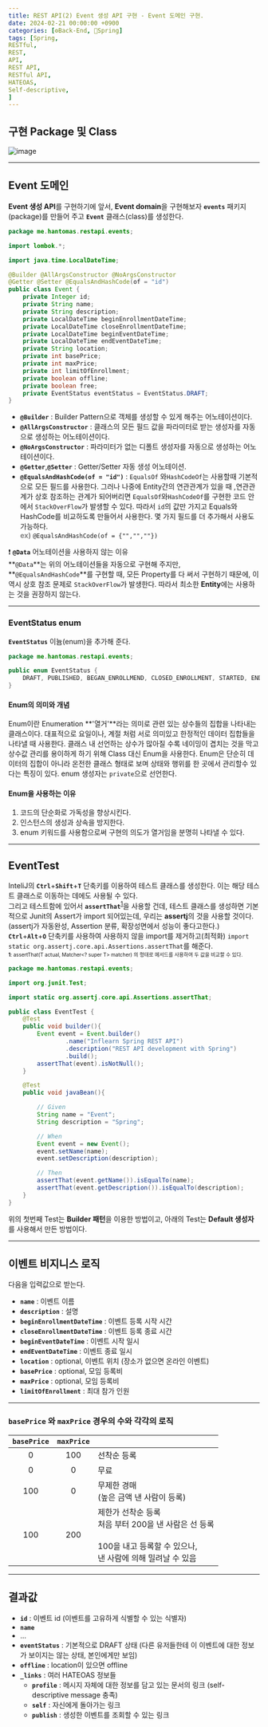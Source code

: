 ```yaml
---
title: REST API(2) Event 생성 API 구현 - Event 도메인 구현.
date: 2024-02-21 00:00:00 +0900
categories: [⚙️Back-End, 🍃Spring]
tags: [Spring,
RESTful,
REST,
API,
REST API,
RESTful API,
HATEOAS,
Self-descriptive,
]     
---  
```

  
## 구현 Package 및 Class  
![image](https://github.com/han-tomas/han-tomas.github.io/assets/124488773/bb2459a2-0ab9-48f7-a6e9-5f58b278b37b)  
  
---  
## Event 도메인
**Event 생성 API**를 구현하기에 앞서, **Event domain**을 구현해보자
**`events`** 패키지(package)를 만들어 주고 **`Event`** 클래스(class)를 생성한다.   
```java
package me.hantomas.restapi.events;

import lombok.*;

import java.time.LocalDateTime;

@Builder @AllArgsConstructor @NoArgsConstructor
@Getter @Setter @EqualsAndHashCode(of = "id")
public class Event {
    private Integer id;
    private String name;
    private String description;
    private LocalDateTime beginEnrollmentDateTime;
    private LocalDateTime closeEnrollmentDateTime;
    private LocalDateTime beginEventDateTime;
    private LocalDateTime endEventDateTime;
    private String location;
    private int basePrice;
    private int maxPrice;
    private int limitOfEnrollment;
    private boolean offline;
    private boolean free;
    private EventStatus eventStatus = EventStatus.DRAFT;
}

```  
* **`@Builder`** : Builder Pattern으로 객체를 생성할 수 있게 해주는 어노테이션이다.  
* **`@AllArgsConstructor`** : 클래스의 모든 필드 값을 파라미터로 받는 생성자를 자동으로 생성하는 어노테이션이다.   
* **`@NoArgsConstructor`** : 파라미터가 없는 디폴트 생성자를 자동으로 생성하는 어노테이션이다.  
* **`@Getter`**,**`@Setter`** : Getter/Setter 자동 생성 어노테이션.  
* **`@EqualsAndHashCode(of = "id")`** : `EqualsOf` 와`HashCodeOf`는 사용할때 기본적으로 모든 필드를 사용한다. 그러나 나중에 Entity간의 연관관계가 있을 때 ,연관관계가 상호 참조하는 관계가 되어버리면 `EqualsOf`와`HashCodeOf`를 구현한 코드 안에서 `StackOverFlow`가 발생할 수 있다. 따라서 `id`의 값만 가지고 Equals와 HashCode를 비교하도록 만들어서 사용한다. 몇 가지 필드를 더 추가해서 사용도 가능하다.<br>**<span style="color : gray">ex)</span>** `@EqualsAndHashCode(of = {"","",""})`    
  
❗ **`@Data`** 어노테이션을 사용하지 않는 이유  
**`@Data`**는 위의 어노테이션들을 자동으로 구현해 주지만, **`@EqualsAndHashCode`**를 구현할 때, 모든 Property를 다 써서 구현하기 때문에, 이 역시 상호 참조 문제로 `StackOverFlow`가 발생한다. 따라서 최소한 **Entity**에는 사용하는 것을 권장하지 않는다. 
  
---  
### EventStatus enum  
**`EventStatus`** 이늄(enum)을 추가해 준다.  
```java
package me.hantomas.restapi.events;

public enum EventStatus {
    DRAFT, PUBLISHED, BEGAN_ENROLLMEND, CLOSED_ENROLLMENT, STARTED, ENDED
}

```  
  
#### Enum의 의미와 개념  
Enum이란 Enumeration **'열거'**라는 의미로 관련 있는 상수들의 집합을 나타내는 클래스이다. 대표적으로 요일이나, 계절 처럼 서로 의미있고 한정적인 데이터 집합들을 나타낼 때 사용한다. 클래스 내 선언하는 상수가 많아질 수록 네이밍이 겹치는 것을 막고 상수값 관리를 용이하게 하기 위해 Class 대신 Enum을 사용한다. Enum은 단순히 데이터의 집합이 아니라 온전한 클래스 형태로 보며 상태와 행위를 한 곳에서 관리할수 있다는 특징이 있다. enum 생성자는 `private`으로 선언한다.  
  
#### Enum을 사용하는 이유
1. 코드의 단순화로 가독성을 향상시킨다.  
2. 인스턴스의 생성과 상속을 방지한다.  
3. enum 키워드를 사용함으로써 구현의 의도가 열거임을 분명히 나타낼 수 있다.  
  
---  
## EventTest  
InteliJ의 **`Ctrl`**+**`Shift`**+**`T`** 단축키를 이용하여 테스트 클래스를 생성한다. 이는 해당 테스트 클래스로 이동하는 데에도 사용될 수 있다.   
그리고 테스트함에 있어서 **`assertThat`**<sup>[1](#f1)</sup>을 사용할 건데, 테스트 클래스를 생성하면 기본적으로 Junit의 Assert가 import 되어있는데, 우리는 **assertj**의 것을 사용할 것이다.(assertj가 자동완성, Assertion 분류, 확장성면에서 성능이 좋다고한다.)  
**`Ctrl`**+**`Alt`**+**`O`** 단축키를 사용하여 사용하지 않을 import를 제거하고(최적화) `import static org.assertj.core.api.Assertions.assertThat`를 해준다.  
<span style="font-size: 10px"><b id="f1">1</b>: assertThat(T actual, Matcher<? super T> matcher) 의 형태로 메서드를 사용하여 두 값을 비교할 수 있다.</span>  
  
```java
package me.hantomas.restapi.events;

import org.junit.Test;

import static org.assertj.core.api.Assertions.assertThat;

public class EventTest {
    @Test
    public void builder(){
        Event event = Event.builder()
                .name("Inflearn Spring REST API")
                .description("REST API development with Spring")
                .build();
        assertThat(event).isNotNull();
    }

    @Test
    public void javaBean(){

        // Given
        String name = "Event";
        String description = "Spring";

        // When
        Event event = new Event();
        event.setName(name);
        event.setDescription(description);

        // Then
        assertThat(event.getName()).isEqualTo(name);
        assertThat(event.getDescription()).isEqualTo(description);
    }
}
```  
위의 첫번째 Test는 **Builder 패턴**을 이용한 방법이고, 아래의 Test는 **Default 생성자**를 사용해서 만든 방법이다.  
  
---  
## 이벤트 비지니스 로직  
다음을 입력값으로 받는다.  
* **`name`** : 이벤트 이름  
* **`description`** : 설명  
* **`beginEnrollmentDateTime`** : 이벤트 등록 시작 시간  
* **`closeEnrollmentDateTime`** : 이벤트 등록 종료 시간  
* **`beginEventDateTime`** : 이벤트 시작 일시  
* **`endEventDateTime`** : 이벤트 종료 일시  
* **`location`** : optional, 이벤트 위치 (장소가 없으면 온라인 이벤트)  
* **`basePrice`** : optional, 모임 등록비  
* **`maxPrice`** : optional, 모임 등록비  
* **`limitOfEnrollment`** : 최대 참가 인원  
  
---
### **`basePrice`** 와 **`maxPrice`** 경우의 수와 각각의 로직  
   
|**`basePrice`**|**`maxPrice`**| |  
|:---:|:---:|---|  
|0|100|선착순 등록|  
|0|0|무료|  
|100|0|무제한 경매<br>(높은 금액 낸 사람이 등록)|  
|100|200|제한가 선착순 등록<br>처음 부터 200을 낸 사람은 선 등록<br><br>100을 내고 등록할 수 있으나,<br>낸 사람에 의해 밀려날 수 있음|  
  
---  
## 결과값  
* **`id`** : 이벤트 id (이벤트를 고유하게 식별할 수 있는 식별자)  
* **`name`**  
* ...  
* **`eventStatus`** : 기본적으로 DRAFT 상태 (다른 유저들한테 이 이벤트에 대한 정보가 보이지는 않는 상태, 본인에게만 보임)  
* **`offline`** : location이 있으면 offline  
* **`_links`** : 여러 HATEOAS 정보들  
    * **`profile`** : 메시지 자체에 대한 정보를 담고 있는 문서의 링크 (self-descriptive message 충족)  
    * **`self`** : 자신에게 돌아가는 링크    
    * **`publish`** : 생성한 이벤트를 조회할 수 있는 링크  
      


